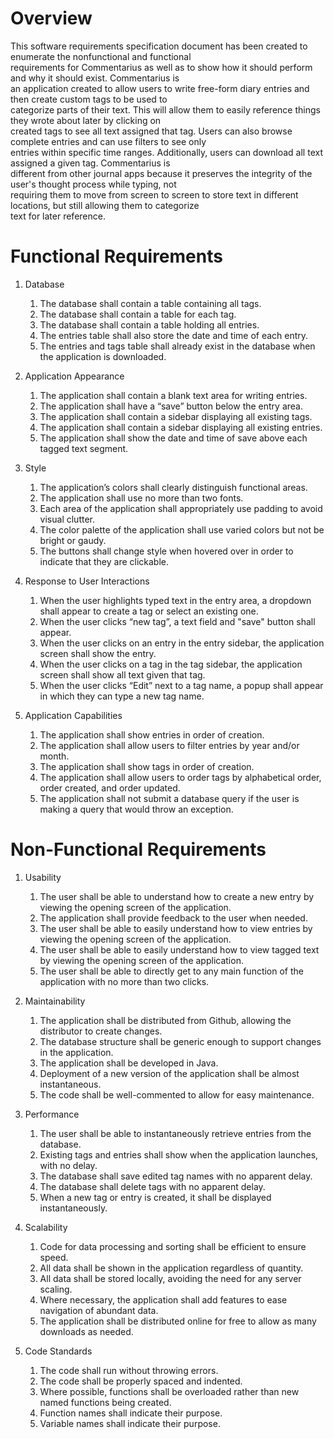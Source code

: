 # Overview

This software requirements specification document has been created to enumerate the nonfunctional and functional  
requirements for Commentarius as well as to show how it should perform and why it should exist. Commentarius is  
an application created to allow users to write free-form diary entries and then create custom tags to be used to   
categorize parts of their text. This will allow them to easily reference things they wrote about later by clicking on   
created tags to see all text assigned that tag. Users can also browse complete entries and can use filters to see only  
entries within specific time ranges. Additionally, users can download all text assigned a given tag. Commentarius is   
different from other journal apps because it preserves the integrity of the user's thought process while typing, not  
requiring them to move from screen to screen to store text in different locations, but still allowing them to categorize  
text for later reference.  

# Functional Requirements  

1. Database
    1. The database shall contain a table containing all tags.  
    2. The database shall contain a table for each tag.  
    3. The database shall contain a table holding all entries.  
    4. The entries table shall also store the date and time of each entry.  
    5. The entries and tags table shall already exist in the database when the application is downloaded.

2. Application Appearance
    1. The application shall contain a blank text area for writing entries.  
    2. The application shall have a “save” button below the entry area.  
    3. The application shall contain a sidebar displaying all existing tags.  
    4. The application shall contain a sidebar displaying all existing entries.  
    5. The application shall show the date and time of save above each tagged text segment.

3. Style
    1. The application’s colors shall clearly distinguish functional areas.  
    2. The application shall use no more than two fonts. 
    3. Each area of the application shall appropriately use padding to avoid visual clutter.  
    4. The color palette of the application shall use varied colors but not be bright or gaudy.  
    5. The buttons shall change style when hovered over in order to indicate that they are clickable.  

4. Response to User Interactions
    1. When the user highlights typed text in the entry area, a dropdown shall appear to create a tag or select an existing one.  
    2. When the user clicks “new tag”, a text field and "save" button shall appear.   
    3. When the user clicks on an entry in the entry sidebar, the application screen shall show the entry.  
    4. When the user clicks on a tag in the tag sidebar, the application screen shall show all text given that tag.  
    5. When the user clicks “Edit” next to a tag name, a popup shall appear in which they can type a new tag name.

5. Application Capabilities
    1. The application shall show entries in order of creation.  
    2. The application shall allow users to filter entries by year and/or month.  
    3. The application shall show tags in order of creation.  
    4. The application shall allow users to order tags by alphabetical order, order created, and order updated.  
    5. The application shall not submit a database query if the user is making a query that would throw an exception.


# Non-Functional Requirements  

1. Usability
    1. The user shall be able to understand how to create a new entry by viewing the opening screen of the application.
    2. The application shall provide feedback to the user when needed.
    3. The user shall be able to easily understand how to view entries by viewing the opening screen of the application.
    4. The user shall be able to easily understand how to view tagged text by viewing the opening screen of the application.
    5. The user shall be able to directly get to any main function of the application with no more than two clicks.   

2. Maintainability
    1. The application shall be distributed from Github, allowing the distributor to create changes.
    2. The database structure shall be generic enough to support changes in the application.
    3. The application shall be developed in Java.
    4. Deployment of a new version of the application shall be almost instantaneous.
    5. The code shall be well-commented to allow for easy maintenance.  

3. Performance
    1. The user shall be able to instantaneously retrieve entries from the database.
    2. Existing tags and entries shall show when the application launches, with no delay.
    3. The database shall save edited tag names with no apparent delay.
    4. The database shall delete tags with no apparent delay.
    5. When a new tag or entry is created, it shall be displayed instantaneously.  

4. Scalability
    1. Code for data processing and sorting shall be efficient to ensure speed.
    2. All data shall be shown in the application regardless of quantity.
    3. All data shall be stored locally, avoiding the need for any server scaling.
    4. Where necessary, the application shall add features to ease navigation of abundant data.
    5. The application shall be distributed online for free to allow as many downloads as needed.    

5. Code Standards
    1. The code shall run without throwing errors.
    2. The code shall be properly spaced and indented.
    3. Where possible, functions shall be overloaded rather than new named functions being created.
    4. Function names shall indicate their purpose.
    5. Variable names shall indicate their purpose.

